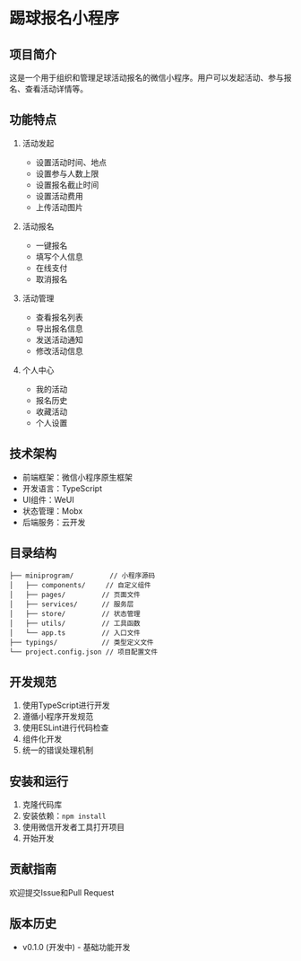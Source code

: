 # 踢球报名小程序

## 项目简介
这是一个用于组织和管理足球活动报名的微信小程序。用户可以发起活动、参与报名、查看活动详情等。

## 功能特点
1. 活动发起
   - 设置活动时间、地点
   - 设置参与人数上限
   - 设置报名截止时间
   - 设置活动费用
   - 上传活动图片

2. 活动报名
   - 一键报名
   - 填写个人信息
   - 在线支付
   - 取消报名

3. 活动管理
   - 查看报名列表
   - 导出报名信息
   - 发送活动通知
   - 修改活动信息

4. 个人中心
   - 我的活动
   - 报名历史
   - 收藏活动
   - 个人设置

## 技术架构
- 前端框架：微信小程序原生框架
- 开发语言：TypeScript
- UI组件：WeUI
- 状态管理：Mobx
- 后端服务：云开发

## 目录结构
```
├── miniprogram/         // 小程序源码
│   ├── components/     // 自定义组件
│   ├── pages/         // 页面文件
│   ├── services/      // 服务层
│   ├── store/         // 状态管理
│   ├── utils/         // 工具函数
│   └── app.ts         // 入口文件
├── typings/           // 类型定义文件
└── project.config.json // 项目配置文件
```

## 开发规范
1. 使用TypeScript进行开发
2. 遵循小程序开发规范
3. 使用ESLint进行代码检查
4. 组件化开发
5. 统一的错误处理机制

## 安装和运行
1. 克隆代码库
2. 安装依赖：`npm install`
3. 使用微信开发者工具打开项目
4. 开始开发

## 贡献指南
欢迎提交Issue和Pull Request

## 版本历史
- v0.1.0 (开发中) - 基础功能开发 